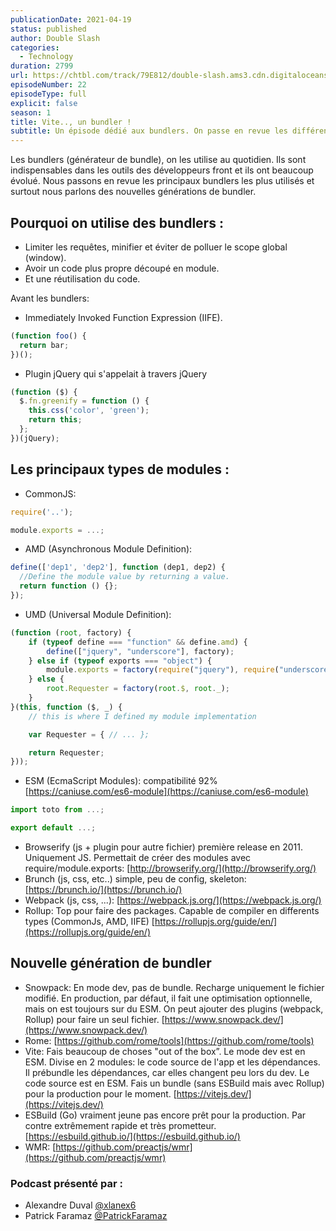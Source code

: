 ```yaml
---
publicationDate: 2021-04-19
status: published
author: Double Slash
categories:
  - Technology
duration: 2799
url: https://chtbl.com/track/79E812/double-slash.ams3.cdn.digitaloceanspaces.com/DS_022_bundler.mp3
episodeNumber: 22
episodeType: full
explicit: false
season: 1
title: Vite.., un bundler !
subtitle: Un épisode dédié aux bundlers. On passe en revue les différents bundlers utilisés et pourquoi les nouveaux comme Vite, changent les règles.
---
```


Les bundlers (générateur de bundle), on les utilise au quotidien. Ils sont indispensables dans les outils des développeurs front et ils ont beaucoup évolué.
Nous passons en revue les principaux bundlers les plus utilisés et surtout nous parlons des nouvelles générations de bundler.

## Pourquoi on utilise des bundlers :

- Limiter les requêtes, minifier et éviter de polluer le scope global (window).
- Avoir un code plus propre découpé en module.
- Et une réutilisation du code.

Avant les bundlers:

- Immediately Invoked Function Expression (IIFE).

```js
(function foo() {
  return bar;
})();
```

- Plugin jQuery qui s'appelait à travers jQuery

```js
(function ($) {
  $.fn.greenify = function () {
    this.css('color', 'green');
    return this;
  };
})(jQuery);
```

## Les principaux types de modules :

- CommonJS:

```js
require('..');

module.exports = ...;
```

- AMD (Asynchronous Module Definition):

```js
define(['dep1', 'dep2'], function (dep1, dep2) {
  //Define the module value by returning a value.
  return function () {};
});
```

- UMD (Universal Module Definition):

```js
(function (root, factory) {
    if (typeof define === "function" && define.amd) {
        define(["jquery", "underscore"], factory);
    } else if (typeof exports === "object") {
        module.exports = factory(require("jquery"), require("underscore"));
    } else {
        root.Requester = factory(root.$, root._);
    }
}(this, function ($, _) {
    // this is where I defined my module implementation

    var Requester = { // ... };

    return Requester;
}));
```

- ESM (EcmaScript Modules): compatibilité 92% [https://caniuse.com/es6-module](https://caniuse.com/es6-module)

```js
import toto from ...;

export default ...;
```

- Browserify (js + plugin pour autre fichier) première release en 2011. Uniquement JS. Permettait de créer des modules avec require/module.exports: [http://browserify.org/](http://browserify.org/)
- Brunch (js, css, etc..) simple, peu de config, skeleton: [https://brunch.io/](https://brunch.io/)
- Webpack (js, css, ...): [https://webpack.js.org/](https://webpack.js.org/)
- Rollup: Top pour faire des packages. Capable de compiler en differents types (CommonJs, AMD, IIFE) [https://rollupjs.org/guide/en/](https://rollupjs.org/guide/en/)

## Nouvelle génération de bundler

- Snowpack: En mode dev, pas de bundle. Recharge uniquement le fichier modifié. En production, par défaut, il fait une optimisation optionnelle, mais on est toujours sur du ESM. On peut ajouter des plugins (webpack, Rollup) pour faire un seul fichier. [https://www.snowpack.dev/](https://www.snowpack.dev/)
- Rome: [https://github.com/rome/tools](https://github.com/rome/tools)
- Vite: Fais beaucoup de choses "out of the box”. Le mode dev est en ESM. Divise en 2 modules: le code source de l'app et les dépendances. Il prébundle les dépendances, car elles changent peu lors du dev. Le code source est en ESM. Fais un bundle (sans ESBuild mais avec Rollup) pour la production pour le moment. [https://vitejs.dev/](https://vitejs.dev/)
- ESBuild (Go) vraiment jeune pas encore prêt pour la production. Par contre extrêmement rapide et très prometteur. [https://esbuild.github.io/](https://esbuild.github.io/)
- WMR: [https://github.com/preactjs/wmr](https://github.com/preactjs/wmr)

### Podcast présenté par :

- Alexandre Duval [@xlanex6](https://twitter.com/xlanex6)
- Patrick Faramaz [@PatrickFaramaz](https://twitter.com/PatrickFaramaz)
